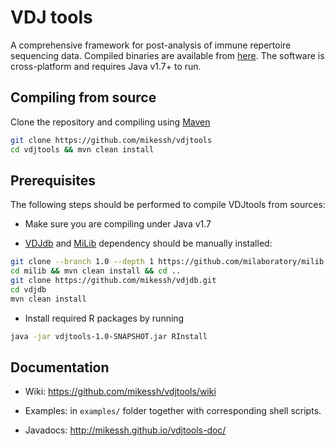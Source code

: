 # VDJ tools

A comprehensive framework for post-analysis of immune repertoire sequencing data.
Compiled binaries are available from [here](https://github.com/mikessh/vdjtools/releases/latest).
The software is cross-platform and requires Java v1.7+ to run.

## Compiling from source

Clone the repository and compiling using [Maven](maven.apache.org)

```bash
git clone https://github.com/mikessh/vdjtools
cd vdjtools && mvn clean install
```

## Prerequisites

The following steps should be performed to compile VDJtools from sources:

* Make sure you are compiling under Java v1.7

* [VDJdb](https://github.com/mikessh/vdjdb) and [MiLib](https://github.com/milaboratory/milib) dependency should be manually installed:

```bash
git clone --branch 1.0 --depth 1 https://github.com/milaboratory/milib.git
cd milib && mvn clean install && cd ..
git clone https://github.com/mikessh/vdjdb.git
cd vdjdb
mvn clean install
```

* Install required R packages by running 
```bash
java -jar vdjtools-1.0-SNAPSHOT.jar RInstall
```

## Documentation

* Wiki: https://github.com/mikessh/vdjtools/wiki

* Examples: in `examples/` folder together with corresponding shell scripts.

* Javadocs: http://mikessh.github.io/vdjtools-doc/